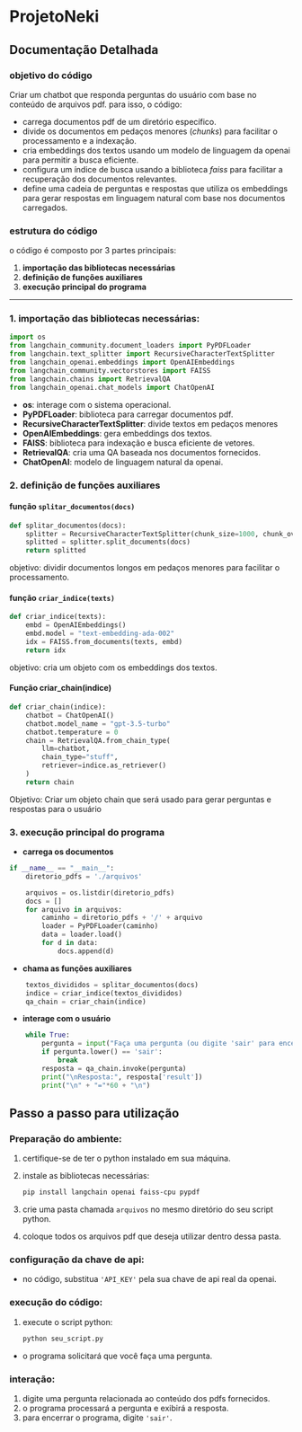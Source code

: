 # ProjetoNeki

## Documentação Detalhada

### objetivo do código
Criar um chatbot que responda perguntas do usuário com base no conteúdo de arquivos pdf. para isso, o código:

- carrega documentos pdf de um diretório específico.
- divide os documentos em pedaços menores (*chunks*) para facilitar o processamento e a indexação.
- cria embeddings dos textos usando um modelo de linguagem da openai para permitir a busca eficiente.
- configura um índice de busca usando a biblioteca *faiss* para facilitar a recuperação dos documentos relevantes.
- define uma cadeia de perguntas e respostas que utiliza os embeddings para gerar respostas em linguagem natural com base nos documentos carregados.

### estrutura do código

o código é composto por 3 partes principais:

1. **importação das bibliotecas necessárias**
2. **definição de funções auxiliares**
3. **execução principal do programa**

---

### 1. importação das bibliotecas necessárias:

```python
import os
from langchain_community.document_loaders import PyPDFLoader
from langchain.text_splitter import RecursiveCharacterTextSplitter
from langchain_openai.embeddings import OpenAIEmbeddings
from langchain_community.vectorstores import FAISS
from langchain.chains import RetrievalQA
from langchain_openai.chat_models import ChatOpenAI
```
- **os**: interage com o sistema operacional.
- **PyPDFLoader**: biblioteca para carregar documentos pdf.
- **RecursiveCharacterTextSplitter**: divide textos em pedaços menores
- **OpenAIEmbeddings**: gera embeddings dos textos.
- **FAISS**: biblioteca para indexação e busca eficiente de vetores.
- **RetrievalQA**: cria uma QA baseada nos documentos fornecidos.
- **ChatOpenAI**: modelo de linguagem natural da openai.

### 2. definição de funções auxiliares

#### função `splitar_documentos(docs)`

```python
def splitar_documentos(docs):
    splitter = RecursiveCharacterTextSplitter(chunk_size=1000, chunk_overlap=200)
    splitted = splitter.split_documents(docs)
    return splitted
```
objetivo: dividir documentos longos em pedaços menores para facilitar o processamento.

#### função `criar_indice(texts)`

```python
def criar_indice(texts):
    embd = OpenAIEmbeddings()
    embd.model = "text-embedding-ada-002"
    idx = FAISS.from_documents(texts, embd)
    return idx
```
objetivo: cria um objeto com os embeddings dos textos.

#### Função criar_chain(indice)

```python
def criar_chain(indice):
    chatbot = ChatOpenAI()
    chatbot.model_name = "gpt-3.5-turbo"
    chatbot.temperature = 0
    chain = RetrievalQA.from_chain_type(
        llm=chatbot,
        chain_type="stuff",
        retriever=indice.as_retriever()
    )
    return chain
```
Objetivo: Criar um objeto chain que será usado para gerar perguntas e respostas para o usuário


### 3. execução principal do programa

- **carrega os documentos**
```python
if __name__ == "__main__":
    diretorio_pdfs = './arquivos'

    arquivos = os.listdir(diretorio_pdfs)
    docs = []
    for arquivo in arquivos:
        caminho = diretorio_pdfs + '/' + arquivo
        loader = PyPDFLoader(caminho)
        data = loader.load()
        for d in data:
            docs.append(d)
```
- **chama as funções auxiliares**
```python
    textos_divididos = splitar_documentos(docs)
    indice = criar_indice(textos_divididos)
    qa_chain = criar_chain(indice)
```
- **interage com o usuário**
```python
    while True:
        pergunta = input("Faça uma pergunta (ou digite 'sair' para encerrar): ")
        if pergunta.lower() == 'sair':
            break
        resposta = qa_chain.invoke(pergunta)
        print("\nResposta:", resposta['result'])
        print("\n" + "="*60 + "\n")
```


## Passo a passo para utilização

### Preparação do ambiente:

1. certifique-se de ter o python instalado em sua máquina.
2. instale as bibliotecas necessárias:

   ```bash
   pip install langchain openai faiss-cpu pypdf
   ```

1. crie uma pasta chamada `arquivos` no mesmo diretório do seu script python.
2. coloque todos os arquivos pdf que deseja utilizar dentro dessa pasta.

### configuração da chave de api:

- no código, substitua `'API_KEY'` pela sua chave de api real da openai.

### execução do código:

1. execute o script python:

   ```bash
   python seu_script.py
   ```
- o programa solicitará que você faça uma pergunta.

### interação:

1. digite uma pergunta relacionada ao conteúdo dos pdfs fornecidos.
2. o programa processará a pergunta e exibirá a resposta.
3. para encerrar o programa, digite `'sair'`.
